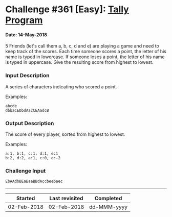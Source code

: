 # Challenge #361 [Easy]: [Tally Program](https://www.reddit.com/r/dailyprogrammer/comments/8jcffg/20180514_challenge_361_easy_tally_program/)

#### Date: 14-May-2018

5 Friends (let's call them a, b, c, d and e) are playing a game and need to keep track of the scores. Each time someone scores a point, the letter of his name is typed in lowercase. If someone loses a point, the letter of his name is typed in uppercase. Give the resulting score from highest to lowest.

### Input Description
A series of characters indicating who scored a point.

Examples:
```
abcde
dbbaCEDbdAacCEAadcB
```

### Output Description
The score of every player, sorted from highest to lowest.

Examples:
```
a:1, b:1, c:1, d:1, e:1
b:2, d:2, a:1, c:0, e:-2
```

### Challenge Input
```
EbAAdbBEaBaaBBdAccbeebaec
```

---

| Started     | Last revisited | Completed   |
| ----------- | -------------- | ----------- |
| 02-Feb-2018 | 02-Feb-2018    | dd-MMM-yyyy |

